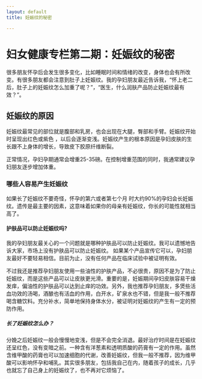```yaml
---
layout: default
title: 妊娠纹的秘密

---
```

# 妇女健康专栏第二期：妊娠纹的秘密

很多朋友怀孕后会发生很多变化，比如睡眠时间和情绪的改变，身体也会有所改变。有很多朋友都会注意到肚子上妊娠纹。我的孕妇朋友最近告诉我，“怀上老二后，肚子上的妊娠纹怎么加重了呢？”，“医生，什么润肤产品防止妊娠纹最有效？”。

## 妊娠纹的原因

妊娠纹最常见的部位就是腹部和乳房，也会出现在大腿，臀部和手臂。妊娠纹开始时呈现出红色或紫色 ，以后会逐渐变浅。妊娠纹产生的根本原因是孕妇皮肤的生长跟不上身体的增长，导致皮下胶原纤维断裂。

正常情况，孕妇孕期通常会增重25-35磅。在控制增重范围的同时，我通常建议孕妇朋友逐步增加体重。

### 哪些人容易产生妊娠纹

如果长了妊娠纹不要奇怪，怀孕的第六或者第七个月 时大约90%的孕妇会长妊娠纹。遗传是最主要的因素，这意味着如果你的母亲有妊娠纹，你长的可能性就相当高了。


#### 护肤品可以防止妊娠纹吗?

我的孕妇朋友最关心的一个问题就是哪种护肤品可以防止妊娠纹。我可以遗憾地告诉大家，市场上没有护肤品可以防止妊娠纹。 如果某个产品宣传它可以，孕妇朋友最好不要轻易相信。目前为止，没有任何产品在临床试验中被证明有效。

不过我还是推荐孕妇朋友使用一些油性的护肤产品，不必很贵，原因不是为了防止妊娠纹，而是这些产品可以让皮肤更光滑。重要的是，妊娠期间孕妇皮肤容易干燥发痒，偏油性的护肤品可以达到止痒的功效。另外，我也推荐孕妇朋友，多煲些活血功效的汤喝，酒酿也有活血的作用，白开水，矿泉水也不错，但是我一般不推荐喝含糖饮料。充分补水，简单地保持身体水分，被证明对妊娠纹的产生有一定的预防作用。


##### 长了妊娠纹怎么办？

分娩之后妊娠纹一般会慢慢地变浅，但是不会完全消退。最好治疗时间是在妊娠纹还呈红色，没有变暗之前。一种含有洋葱素和透明质酸的药膏有一定的作用。虽然含维甲酸的药膏也可以加速细胞的代谢，改善妊娠纹，但我一般不推荐，因为维甲酸可以影响怀孕和哺乳。其实很多朋友，包括我自己在内，随着孩子的成长，几乎也就忘了自己身上的妊娠纹了，也不再对它烦恼了。


